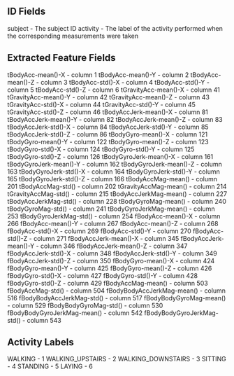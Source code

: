 ﻿ID Fields
---------
subject - The subject ID
activity - The label of the activity performed when the corresponding measurements were taken

Extracted Feature Fields
------------------------
tBodyAcc-mean()-X - column 1
tBodyAcc-mean()-Y - column 2
tBodyAcc-mean()-Z - column 3
tBodyAcc-std()-X - column 4
tBodyAcc-std()-Y - column 5
tBodyAcc-std()-Z  - column 6
tGravityAcc-mean()-X - column 41
tGravityAcc-mean()-Y - column 42
tGravityAcc-mean()-Z - column 43
tGravityAcc-std()-X - column 44
tGravityAcc-std()-Y - column 45
tGravityAcc-std()-Z - column 46
tBodyAccJerk-mean()-X - column 81
tBodyAccJerk-mean()-Y - column 82
tBodyAccJerk-mean()-Z - column 83
tBodyAccJerk-std()-X - column 84
tBodyAccJerk-std()-Y - column 85
tBodyAccJerk-std()-Z - column 86
tBodyGyro-mean()-X - column 121
tBodyGyro-mean()-Y - column 122
tBodyGyro-mean()-Z - column 123
tBodyGyro-std()-X - column 124
tBodyGyro-std()-Y - column 125
tBodyGyro-std()-Z - column 126
tBodyGyroJerk-mean()-X - column 161
tBodyGyroJerk-mean()-Y - column 162
tBodyGyroJerk-mean()-Z - column 163
tBodyGyroJerk-std()-X - column 164
tBodyGyroJerk-std()-Y - column 165
tBodyGyroJerk-std()-Z - column 166
tBodyAccMag-mean() - column 201
tBodyAccMag-std() - column 202
tGravityAccMag-mean() - column 214
tGravityAccMag-std() - column 215
tBodyAccJerkMag-mean() - column 227
tBodyAccJerkMag-std() - column 228
tBodyGyroMag-mean() - column 240
tBodyGyroMag-std() - column 241
tBodyGyroJerkMag-mean() - column 253
tBodyGyroJerkMag-std() - column 254
fBodyAcc-mean()-X - column 266
fBodyAcc-mean()-Y - column 267
fBodyAcc-mean()-Z - column 268
fBodyAcc-std()-X - column 269
fBodyAcc-std()-Y - column 270
fBodyAcc-std()-Z - column 271
fBodyAccJerk-mean()-X - column 345
fBodyAccJerk-mean()-Y - column 346
fBodyAccJerk-mean()-Z - column 347
fBodyAccJerk-std()-X - column 348
fBodyAccJerk-std()-Y - column 349
fBodyAccJerk-std()-Z - column 350
fBodyGyro-mean()-X - column 424
fBodyGyro-mean()-Y - column 425
fBodyGyro-mean()-Z - column 426
fBodyGyro-std()-X - column 427
fBodyGyro-std()-Y - column 428
fBodyGyro-std()-Z - column 429
fBodyAccMag-mean() - column 503
fBodyAccMag-std() - column 504
fBodyBodyAccJerkMag-mean() - column 516
fBodyBodyAccJerkMag-std() - column 517
fBodyBodyGyroMag-mean() - column 529
fBodyBodyGyroMag-std() - column 530
fBodyBodyGyroJerkMag-mean() - column 542
fBodyBodyGyroJerkMag-std() - column 543

Activity Labels
---------------
WALKING - 1
WALKING_UPSTAIRS - 2
WALKING_DOWNSTAIRS - 3
SITTING - 4
STANDING - 5
LAYING - 6
